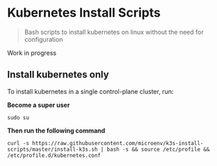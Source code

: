 # Kubernetes Install Scripts

> Bash scripts to install kubernetes on linux without the need for configuration

Work in progress

## Install kubernetes only

To install kubernetes in a single control-plane cluster, run:

**Become a super user**

```
sudo su
```

**Then run the following command**

```
curl -s https://raw.githubusercontent.com/microenv/k3s-install-scripts/master/install-k3s.sh | bash -s && source /etc/profile && /etc/profile.d/kubernetes.conf
```
